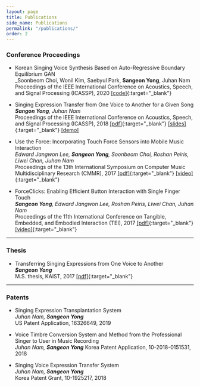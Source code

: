 ```yaml
---
layout: page
title: Publications
side_name: Publications
permalink: "/publications/"
order: 2
---
```


### Conference Proceedings

* Korean Singing Voice Synthesis Based on Auto-Regressive Boundary Equilibrium GAN  
_Soonbeom Choi, Wonil Kim, Saebyul Park, __Sangeon Yong__, Juhan Nam  
Proceedings of the IEEE International Conference on Acoustics, Speech, and Signal Processing (ICASSP), 2020 [[code]](https://github.com/SoonbeomChoi/BEGANSing){:target="_blank"}

* Singing Expression Transfer from One Voice to Another for a Given Song  
___Sangon Yong__, Juhan Nam_  
Proceedings of the IEEE International Conference on Acoustics, Speech, and Signal Processing (ICASSP), 2018 [[pdf]](yong_ICASSP_2018.pdf){:target="_blank"} [[slides]](yong_ICASSP_2018_slides.pdf){:target="_blank"} [[demo]](../singing-expression-transfer/)

* Use the Force: Incorporating Touch Force Sensors into Mobile Music Interaction  
_Edward Jangwon Lee, __Sangeon Yong__, Soonbeom Choi, Roshan Peiris, Liwei Chan, Juhan Nam_  
Proceedings of the 13th International Symposium on Computer Music Multidisciplinary Research (CMMR), 2017 [[pdf]](yong_CMMR_2017.pdf){:target="_blank"} [[video]](https://youtu.be/quxAEBEp97Q){:target="_blank"}

* ForceClicks: Enabling Efficient Button Interaction with Single Finger Touch  
___Sangeon Yong__, Edward Jangwon Lee, Roshan Peiris, Liwei Chan, Juhan Nam_  
Proceedings of the 11th International Conference on Tangible, Embedded, and Embodied Interaction (TEI), 2017 [[pdf]](yong_TEI_2017.pdf){:target="_blank"} [[video]](https://youtu.be/im5fEsX6yHE){:target="_blank"}


<!-- <h3> Conference Proceedings </h3><br />
<ul type="square">
	<li><h4>Singing Expression Transfer from One Voice to Another for a Given Song</h4>
		<em><strong>Sangeon Yong</strong>, Juhan Nam</em><br />
		Proceedings of the IEEE International Conference on Acoustics, Speech and Singal Processing (ICASSP), 2018 <a href="yong_ICASSP_2018.pdf" target="_blank">[pdf]</a> <a href="yong_ICASSP_2018_slides.pdf" target="_blank">[slides]</a> <a href="../singing-expression-transfer/">[demo]</a>
	</li>
	<br />
	<li><h4>Use the Force: Incorporating Touch Force Sensors into Mobile Music Interaction</h4>
		<em>Edward Jangwon Lee, <strong>Sangeon Yong</strong>, Soonbeom Choi, Roshan Peiris, Liwei Chan, Juhan Nam</em><br />
		Proceedings of the 13th International Symposium on Computer Music Multidisciplinary Research (CMMR), 2017 <a href="yong_CMMR_2017.pdf" target="_blank">[pdf]</a> <a href="https://youtu.be/quxAEBEp97Q" target="_blank">[video]</a>
	</li>
	<br />
	<li><h4>ForceClicks: Enabling Efficient Button Interaction with Single Finger Touch</h4>
		<em><strong>Sangeon Yong</strong>, Edward Jangwon Lee, Roshan Peiris, Liwei Chan, Juhan Nam</em><br />
		Proceedings of the 11th International Conference on Tangible, Embedded, and Embodied Interaction (TEI), 2017 <a href="yong_TEI_2017.pdf" target="_blank">[pdf]</a> <a href="https://www.youtube.com/watch?v=im5fEsX6yHE" target="_blank">[video]</a>
	</li>
</ul> -->

---

### Thesis

* Transferring Singing Expressions from One Voice to Another  
___Sangeon Yong___  
M.S. thesis, KAIST, 2017 [[pdf]](master-thesis.pdf){:target="_blank"}

---

### Patents

* Singing Expression Transplantation System  
_Juhan Nam, __Sangeon Yong___  
US Patent Application, 16326649, 2019

* Voice Timbre Conversion System and Method from the Professional Singer to User in Music Recording  
_Juhan Nam, __Sangeon Yong___
Korea Patent Application, 10-2018-0151531, 2018

* Singing Voice Expression Transfer System  
_Juhan Nam, __Sangeon Yong___  
Korea Patent Grant, 10-1925217, 2018
